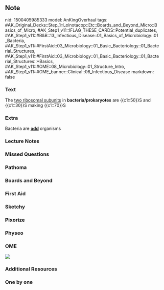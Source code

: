 ## Note
nid: 1500405985333
model: AnKingOverhaul
tags: #AK_Original_Decks::Step_1::Lolnotacop::Etc::Boards_and_Beyond_Micro::Basics_of_Micro, #AK_Step1_v11::!FLAG_THESE_CARDS::Potential_duplicates, #AK_Step1_v11::#B&B::13_Infectious_Disease::01_Basics_of_Microbiology::01_Bacteria, #AK_Step1_v11::#FirstAid::03_Microbiology::01_Basic_Bacteriology::01_Bacterial_Structures, #AK_Step1_v11::#FirstAid::03_Microbiology::01_Basic_Bacteriology::01_Bacterial_Structures::*Basics, #AK_Step1_v11::#OME::08_Microbiology::01_Structure_Intro, #AK_Step1_v11::#OME_banner::Clinical::06_Infectious_Disease
markdown: false

### Text
The <u>two ribosomal subunits</u> in
<b>bacteria/</b><b>prokaryotes</b> are {{c1::50}}S and {{c1::30}}S
making {{c1::70}}S

### Extra
Bacteria are <u style="font-weight: bold;">odd</u> organisms

### Lecture Notes


### Missed Questions


### Pathoma


### Boards and Beyond


### First Aid


### Sketchy


### Pixorize


### Physeo


### OME
<div class="ome-widget">
  <a href=
  "https://onlinemeded.org/spa/infectious-disease?ref=anki"><img src="_OME_AnkiFlashcards_Topic_4.png"></a>
</div>

### Additional Resources


### One by one

